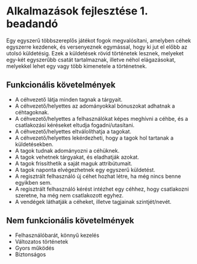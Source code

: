 # Alkalmazások fejlesztése 1. beadandó

Egy egyszerű többszereplős játékot fogok megvalósítani, amelyben céhek egyszerre kezdenek, és versenyeznek egymással, hogy ki jut el előbb az utolsó küldetésig. Ezek a küldetések rövid történetek lesznek, melyeket egy-két egyszerűbb csatát tartalmaznak, illetve néhol elágazásokat, melyekkel lehet egy vagy több kimenetele a történetnek. 

## Funkcionális követelmények

 - A céhvezető látja minden tagnak a tárgyait.
 - A céhvezető/helyettes az adományokkal bónuszokat adhatnak a céhtagoknak.
 - A céhvezető/helyettes a felhasználókat képes meghívni a céhbe, és a csatlakozási kéréseket eltudja fogadni/utasítani.
 - A céhvezető/helyettes eltválolíthatja a tagokat.
 - A céhvezető/helyettes lekérdezheti, hogy a tagok hol tartanak a küldetésekben.
 - A tagok tudnak adományozni a céhüknek.
 - A tagok vehetnek tárgyakat, és eladhatják azokat.
 - A tagok frissíthetik a saját maguk attribútumait.
 - A tagok naponta elvégezhetnek egy egyszerű küldetést.
 - A regisztrált felhasználó új céhet hozhat létre, ha még nincs benne egyikben sem.
 - A regisztrált felhasználó kérést intézhet egy céhhez, hogy csatlakozni szeretne, ha még nem csatlakozott egyhez.
 - A vendégek láthatják a céheket, illetve tagjainak szintjét/nevét.
 
## Nem funkcionális követelmények
 
 - Felhasználóbarát, könnyű kezelés
 - Változatos történetek
 - Gyors működés
 - Biztonságos
